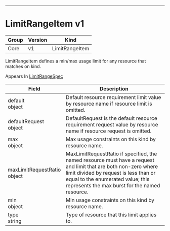

-----------
# LimitRangeItem v1



Group        | Version     | Kind
------------ | ---------- | -----------
Core | v1 | LimitRangeItem







LimitRangeItem defines a min/max usage limit for any resource that matches on kind.

<aside class="notice">
Appears In <a href="#limitrangespec-v1">LimitRangeSpec</a> </aside>

Field        | Description
------------ | -----------
default <br /> object | Default resource requirement limit value by resource name if resource limit is omitted.
defaultRequest <br /> object | DefaultRequest is the default resource requirement request value by resource name if resource request is omitted.
max <br /> object | Max usage constraints on this kind by resource name.
maxLimitRequestRatio <br /> object | MaxLimitRequestRatio if specified, the named resource must have a request and limit that are both non-zero where limit divided by request is less than or equal to the enumerated value; this represents the max burst for the named resource.
min <br /> object | Min usage constraints on this kind by resource name.
type <br /> string | Type of resource that this limit applies to.






